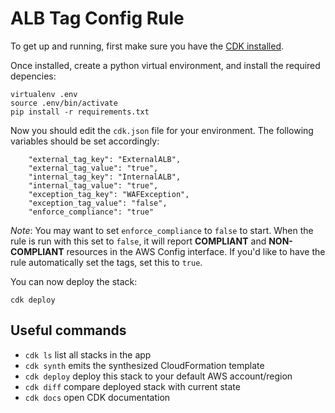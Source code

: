 # ALB Tag Config Rule

To get up and running, first make sure you have the [CDK installed](https://docs.aws.amazon.com/cdk/latest/guide/getting_started.html#getting_started_install).

Once installed, create a python virtual environment, and install the required depencies:

```
virtualenv .env
source .env/bin/activate
pip install -r requirements.txt
```

Now you should edit the `cdk.json` file for your environment. The following variables should be set accordingly:

```
    "external_tag_key": "ExternalALB",
    "external_tag_value": "true",
    "internal_tag_key": "InternalALB",
    "internal_tag_value": "true",
    "exception_tag_key": "WAFException",
    "exception_tag_value": "false",
    "enforce_compliance": "true"
```

_Note_: You may want to set `enforce_compliance` to `false` to start. When the rule is run with this set to `false`, it will report **COMPLIANT** and **NON-COMPLIANT** resources in the AWS Config interface. If you'd like to have the rule automatically set the tags, set this to `true`.

You can now deploy the stack:

```
cdk deploy
```

## Useful commands

- `cdk ls` list all stacks in the app
- `cdk synth` emits the synthesized CloudFormation template
- `cdk deploy` deploy this stack to your default AWS account/region
- `cdk diff` compare deployed stack with current state
- `cdk docs` open CDK documentation
